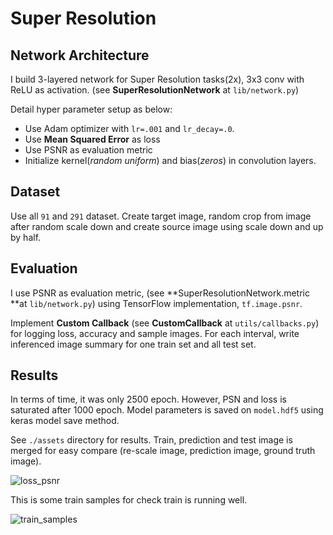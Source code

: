 # Super Resolution

## Network Architecture

I build 3-layered network for Super Resolution tasks(2x), 3x3 conv with ReLU as activation. (see **SuperResolutionNetwork** at `lib/network.py`)

Detail hyper parameter setup as below:

- Use Adam optimizer with `lr=.001` and `lr_decay=.0`.
- Use **Mean Squared Error** as loss
- Use PSNR as evaluation metric
- Initialize kernel(*random uniform*) and bias(*zeros*) in convolution layers.

## Dataset

Use all `91` and `291` dataset. Create target image, random crop from image after random scale down and create source image using scale down and up by half.

## Evaluation

I use PSNR as evaluation metric, (see **SuperResolutionNetwork.metric **at `lib/network.py`) using TensorFlow implementation, `tf.image.psnr`.

Implement **Custom Callback** (see **CustomCallback** at `utils/callbacks.py`) for logging loss, accuracy and sample images. For each interval, write inferenced image summary for one train set and all test set.

## Results

In terms of time, it was only 2500 epoch. However, PSN and loss is saturated after 1000 epoch. Model parameters is saved on `model.hdf5` using keras model save method.

See `./assets` directory for results. Train, prediction and test image is merged for easy compare (re-scale image, prediction image, ground truth image).

![loss_psnr](C:\Users\maybe\Documents\Workspace\ITE4053\SuperResolution\assets\loss_psnr.png)

This is some train samples for check train is running well.

![train_samples](C:\Users\maybe\Documents\Workspace\ITE4053\SuperResolution\assets\train_samples.png)